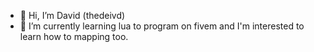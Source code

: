 - 👋 Hi, I’m David (thedeivd)
- 🌱 I’m currently learning lua to program on fivem and I'm interested to learn how to mapping too.

<!---
thedeivd/thedeivd is a ✨ special ✨ repository because its `README.md` (this file) appears on your GitHub profile.
You can click the Preview link to take a look at your changes.
--->
